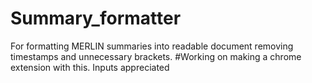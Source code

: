 # Summary_formatter
For formatting MERLIN summaries into readable document removing timestamps and unnecessary brackets.
#Working on making a chrome extension with this. Inputs appreciated

